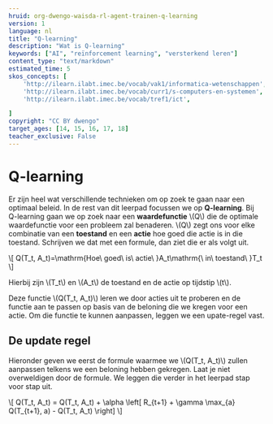 ```yaml
---
hruid: org-dwengo-waisda-rl-agent-trainen-q-learning
version: 1
language: nl
title: "Q-learning"
description: "Wat is Q-learning"
keywords: ["AI", "reïnforcement learning", "versterkend leren"]
content_type: "text/markdown"
estimated_time: 5
skos_concepts: [
    'http://ilearn.ilabt.imec.be/vocab/vak1/informatica-wetenschappen', 
    'http://ilearn.ilabt.imec.be/vocab/curr1/s-computers-en-systemen',
    'http://ilearn.ilabt.imec.be/vocab/tref1/ict',

]
copyright: "CC BY dwengo"
target_ages: [14, 15, 16, 17, 18]
teacher_exclusive: False
---
```


# Q-learning

Er zijn heel wat verschillende technieken om op zoek te gaan naar een optimaal beleid. In de rest van dit leerpad focussen we op **Q-learning**. Bij Q-learning gaan we op zoek naar een **waardefunctie** \\(Q\\) die de optimale waardefunctie voor een probleem zal benaderen. \\(Q\\) zegt ons voor elke combinatie van een **toestand** en een **actie** hoe goed die actie is in die toestand. Schrijven we dat met een formule, dan ziet die er als volgt uit.

\\[
    Q(T_t, A_t)=\mathrm{Hoe\ goed\ is\ actie\ }A_t\mathrm{\ in\ toestand\ }T_t
\\]

Hierbij zijn \\(T_t\\) en \\(A_t\\) de toestand en de actie op tijdstip \\(t\\).

Deze functie \\(Q(T_t, A_t)\\) leren we door acties uit te proberen en de functie aan te passen op basis van de beloning die we kregen voor een actie. Om die functie te kunnen aanpassen, leggen we een upate-regel vast.

## De update regel

Hieronder geven we eerst de formule waarmee we \\(Q(T_t, A_t)\\) zullen aanpassen telkens we een beloning hebben gekregen. Laat je niet overweldigen door de formule. We leggen die verder in het leerpad stap voor stap uit. 

\\[
  Q(T_t, A_t) = Q(T_t, A_t) + \alpha  \left[ R_{t+1} + \gamma \max_{a} Q(T_{t+1}, a) - Q(T_t, A_t) \right]
\\]

